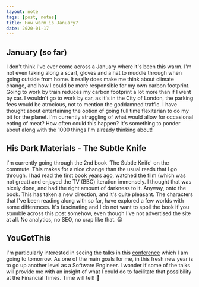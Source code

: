 ```yaml
---
layout: note
tags: [post, notes]
title: How warm is January?
date: 2020-01-17
---
```


## January (so far)

I don't think I've ever come across a January where it's been this warm. I'm not even taking along a scarf, gloves and a hat to muddle through when going outside from home. It really does make me think about climate change, and how I could be more responsible for my own carbon footprint. Going to work by train reduces my carbon footprint a lot more than if I went by car. I wouldn't go to work by car, as it's in the City of London, the parking fees would be atrocious, not to mention the goddamned traffic. I have thought about entertaining the option of going full time flexitarian to do my bit for the planet. I'm currently struggling of what would allow for occasional eating of meat? How often could this happen? It's something to ponder about along with the 1000 things I'm already thinking about!

## His Dark Materials - The Subtle Knife

I'm currently going through the 2nd book 'The Subtle Knife' on the commute. This makes for a nice change than the usual reads that I go through. I had read the first book years ago, watched the film (which was not great) and enjoyed the TV (BBC) iteration immensely. I thought that was nicely done, and had the right amount of darkness to it. Anyway, onto the book. This has taken a new direction, and it's quite pleasant. The characters that I've been reading along with so far, have explored a few worlds with some differences. It's fascinating and I do not want to spoil the book if you stumble across this post somehow, even though I've not advertised the site at all. No analytics, no SEO, no crap like that. 😀

## YouGotThis
I'm particularly interested in seeing the talks in this [conference](https://2020.yougotthis.io/) which I am going to tomorrow. As one of the main goals for me, in this fresh new year is to go up another level as a Software Engineer. I wonder if some of the talks will provide me with an insight of what I could do to facilitate that possibility at the Financial Times. Time will tell! 👋